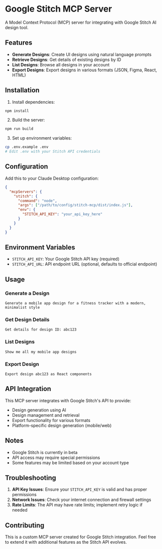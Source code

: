 # Google Stitch MCP Server

A Model Context Protocol (MCP) server for integrating with Google Stitch AI design tool.

## Features

- **Generate Designs**: Create UI designs using natural language prompts
- **Retrieve Designs**: Get details of existing designs by ID
- **List Designs**: Browse all designs in your account
- **Export Designs**: Export designs in various formats (JSON, Figma, React, HTML)

## Installation

1. Install dependencies:
```bash
npm install
```

2. Build the server:
```bash
npm run build
```

3. Set up environment variables:
```bash
cp .env.example .env
# Edit .env with your Stitch API credentials
```

## Configuration

Add this to your Claude Desktop configuration:

```json
{
  "mcpServers": {
    "stitch": {
      "command": "node",
      "args": ["/path/to/config/stitch-mcp/dist/index.js"],
      "env": {
        "STITCH_API_KEY": "your_api_key_here"
      }
    }
  }
}
```

## Environment Variables

- `STITCH_API_KEY`: Your Google Stitch API key (required)
- `STITCH_API_URL`: API endpoint URL (optional, defaults to official endpoint)

## Usage

### Generate a Design
```
Generate a mobile app design for a fitness tracker with a modern, minimalist style
```

### Get Design Details
```
Get details for design ID: abc123
```

### List Designs
```
Show me all my mobile app designs
```

### Export Design
```
Export design abc123 as React components
```

## API Integration

This MCP server integrates with Google Stitch's API to provide:
- Design generation using AI
- Design management and retrieval
- Export functionality for various formats
- Platform-specific design generation (mobile/web)

## Notes

- Google Stitch is currently in beta
- API access may require special permissions
- Some features may be limited based on your account type

## Troubleshooting

1. **API Key Issues**: Ensure your `STITCH_API_KEY` is valid and has proper permissions
2. **Network Issues**: Check your internet connection and firewall settings
3. **Rate Limits**: The API may have rate limits; implement retry logic if needed

## Contributing

This is a custom MCP server created for Google Stitch integration. Feel free to extend it with additional features as the Stitch API evolves.